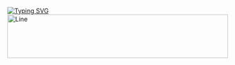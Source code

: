 <a href="https://git.io/typing-svg"><img src="https://readme-typing-svg.demolab.com?font=Fira+Code&duration=1500&pause=700&color=2D9ECF&background=1B5CEF00&center=true&vCenter=true&width=455&height=70&lines=Task-Lister+in+differents+language;By%3A+Gabriel+Silva+87" alt="Typing SVG" /></a><img src="https://pa1.aminoapps.com/8009/104f1399debe36ba23afd07e3752f33260dc73abr1-480-270_hq.gif" alt="Line" width="500" height="100">